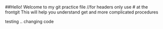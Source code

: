 ##Hello! Welcome to my git practice file
//for headers only use # at the frontgit
This will help you understand get and more complicated procedures

testing .. changing code
